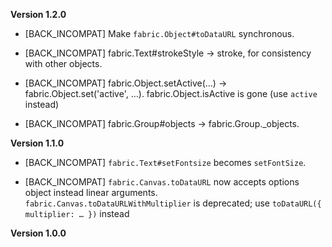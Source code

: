 **Version 1.2.0**

- [BACK_INCOMPAT] Make `fabric.Object#toDataURL` synchronous.

- [BACK_INCOMPAT] fabric.Text#strokeStyle -> stroke, for consistency with other objects.

- [BACK_INCOMPAT] fabric.Object.setActive(…) -> fabric.Object.set('active', …).
                fabric.Object.isActive is gone (use `active` instead)

- [BACK_INCOMPAT] fabric.Group#objects -> fabric.Group._objects.

**Version 1.1.0**

- [BACK_INCOMPAT] `fabric.Text#setFontsize` becomes `setFontSize`.

- [BACK_INCOMPAT] `fabric.Canvas.toDataURL` now accepts options object instead linear arguments.
                `fabric.Canvas.toDataURLWithMultiplier` is deprecated;
                use `toDataURL({ multiplier: … })` instead

**Version 1.0.0**
